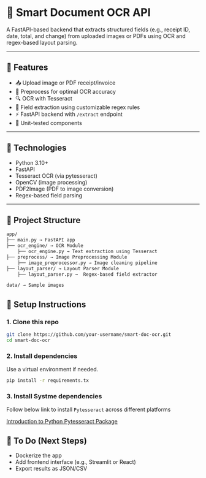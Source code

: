 # 🧾 Smart Document OCR API

A FastAPI-based backend that extracts structured fields (e.g., receipt ID, date, total, and change) from uploaded images or PDFs using OCR and regex-based layout parsing.

---

## 🚀 Features

- 📤 Upload image or PDF receipt/invoice
- 🧹 Preprocess for optimal OCR accuracy
- 🔍 OCR with Tesseract
- 📄 Field extraction using customizable regex rules
- ⚡ FastAPI backend with `/extract` endpoint
- 🧪 Unit-tested components

---

## 🧠 Technologies

- Python 3.10+
- FastAPI
- Tesseract OCR (via pytesseract)
- OpenCV (image processing)
- PDF2Image (PDF to image conversion)
- Regex-based field parsing

---

## 📂 Project Structure

``` bash
app/
├── main.py → FastAPI app
├── ocr_engine/ → OCR Module
    ├── ocr_engine.py → Text extraction using Tesseract
├── preprocess/ → Image Preprocessing Module
    ├── image_preprocessor.py → Image cleaning pipeline
├── layout_parser/ → Layout Parser Module
    ├── layout_parser.py →  Regex-based field extractor

data/ → Sample images

```

## 🔧 Setup Instructions

### 1. Clone this repo

```bash
git clone https://github.com/your-username/smart-doc-ocr.git
cd smart-doc-ocr
```

### 2. Install dependencies

Use a virtual environment if needed.

``` bash
pip install -r requirements.tx
```

### 3. Install Systme dependencies

Follow below link to install `Pytesseract` across different platforms

[Introduction to Python Pytesseract Package](https://www.geeksforgeeks.org/python/introduction-to-python-pytesseract-package/)

## 🔄 To Do (Next Steps)

- Dockerize the app
- Add frontend interface (e.g., Streamlit or React)
- Export results as JSON/CSV
